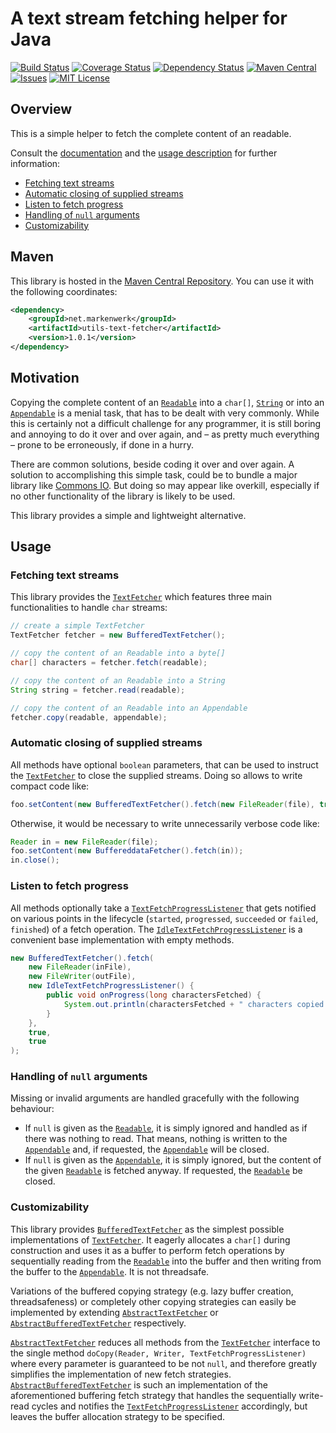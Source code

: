 # A text stream fetching helper for Java

[![Build Status](https://travis-ci.org/markenwerk/java-utils-text-fetcher.svg?branch=master)](https://travis-ci.org/markenwerk/java-utils-text-fetcher)
[![Coverage Status](https://coveralls.io/repos/markenwerk/java-utils-text-fetcher/badge.svg?branch=master&service=github)](https://coveralls.io/github/markenwerk/java-utils-text-fetcher?branch=master)
[![Dependency Status](https://www.versioneye.com/user/projects/573f0f7ece8d0e00360bd096/badge.svg)](https://www.versioneye.com/user/projects/573f0f7ece8d0e00360bd096)
[![Maven Central](https://maven-badges.herokuapp.com/maven-central/net.markenwerk/utils-text-fetcher/badge.svg)](https://maven-badges.herokuapp.com/maven-central/net.markenwerk/utils-text-fetcher)
[![Issues](https://img.shields.io/github/issues/markenwerk/java-utils-text-fetcher.svg)](https://github.com/markenwerk/java-utils-text-fetcher/issues)
[![MIT License](https://img.shields.io/badge/license-MIT-brightgreen.svg)](https://github.com/markenwerk/java-utils-text-fetcher/blob/master/LICENSE)

## Overview

This is a simple helper to fetch the complete content of an readable.

Consult the [documentation](http://markenwerk.github.io/java-utils-text-fetcher/index.html) and  the [usage description](#usage) for further information:

- [Fetching text streams](#fetching-text-streams)
- [Automatic closing of supplied streams](#automatic-closing-of-supplied-streams)
- [Listen to fetch progress](#listen-to-fetch-progress)
- [Handling of `null` arguments](#handling-of-null-arguments)
- [Customizability](#customizability)

## Maven

This library is hosted in the [Maven Central Repository](https://maven-badges.herokuapp.com/maven-central/net.markenwerk/utils-text-fetcher). You can use it with the following coordinates:

```xml
<dependency>
	<groupId>net.markenwerk</groupId>
	<artifactId>utils-text-fetcher</artifactId>
	<version>1.0.1</version>
</dependency>
```

## Motivation

Copying the complete content of an [`Readable`][Readable] into a `char[]`, [`String`][String] or into an [`Appendable`][Appendable] is a menial task, that has to be dealt with very commonly. While this is certainly not a difficult challenge for any programmer, it is still boring and annoying to do it over and over again, and – as pretty much everything – prone to be erroneously, if done in a hurry.

There are common solutions, beside coding it over and over again. A solution to accomplishing this simple task, could be to bundle a major library like [Commons IO](http://commons.apache.org/proper/commons-io/). But doing so may appear like overkill, especially if no other functionality of the library is likely to be used.

This library provides a simple and lightweight alternative.
 
## Usage

### Fetching text streams

This library provides the [`TextFetcher`][TextFetcher] which features three main functionalities to handle `char` streams:

```java
// create a simple TextFetcher
TextFetcher fetcher = new BufferedTextFetcher();

// copy the content of an Readable into a byte[]
char[] characters = fetcher.fetch(readable);

// copy the content of an Readable into a String
String string = fetcher.read(readable);

// copy the content of an Readable into an Appendable
fetcher.copy(readable, appendable);
```

### Automatic closing of supplied streams

All methods have optional `boolean` parameters, that can be used to instruct the [`TextFetcher`][TextFetcher] to close the supplied streams. Doing so allows to write compact code like:

```java
foo.setContent(new BufferedTextFetcher().fetch(new FileReader(file), true));
```

Otherwise, it would be necessary to write unnecessarily verbose code like:

```java
Reader in = new FileReader(file);
foo.setContent(new BuffereddataFetcher().fetch(in));
in.close();
```

### Listen to fetch progress

All methods optionally take a [`TextFetchProgressListener`][TextFetchProgressListener] that gets notified on various points in the lifecycle (`started`, `progressed`, `succeeded` or `failed`, `finished`) of a fetch operation. The [`IdleTextFetchProgressListener`][IdleTextFetchProgressListener] is a convenient base implementation with empty methods.

```java
new BufferedTextFetcher().fetch(
	new FileReader(inFile),
	new FileWriter(outFile),
	new IdleTextFetchProgressListener() {
		public void onProgress(long charactersFetched) {
			System.out.println(charactersFetched + " characters copied so far.");
		}
	},
	true,
	true
);
```

### Handling of `null` arguments

Missing or invalid arguments are handled gracefully with the following behaviour:

 - If `null` is given as the [`Readable`][Readable], it is simply ignored and handled as if there was nothing to read. That means, nothing is written to the [`Appendable`][Appendable] and, if requested, the [`Appendable`][Appendable] will be closed. 
 - If `null` is given as the [`Appendable`][Appendable], it is simply ignored, but the content of the given [`Readable`][Readable] is fetched anyway. If requested, the [`Readable`][Readable] be closed. 
 
### Customizability
 
This library provides [`BufferedTextFetcher`][BufferedTextFetcher] as the simplest possible implementations of [`TextFetcher`][TextFetcher]. It eagerly allocates a `char[]` during construction and uses it as a buffer to perform fetch operations by sequentially reading from the [`Readable`][Readable] into the buffer and then writing from the buffer to the [`Appendable`][Appendable]. It is not threadsafe.

Variations of the buffered copying strategy (e.g. lazy buffer creation, threadsafeness) or completely other copying strategies can easily be implemented by extending [`AbstractTextFetcher`][AbstractTextFetcher] or [`AbstractBufferedTextFetcher`][AbstractBufferedTextFetcher] respectively.

[`AbstractTextFetcher`][AbstractTextFetcher] reduces all methods from the [`TextFetcher`][TextFetcher] interface to the single method `doCopy(Reader, Writer, TextFetchProgressListener)` where every parameter is guaranteed to be not `null`, and therefore greatly simplifies the implementation of new fetch strategies. [`AbstractBufferedTextFetcher`][AbstractBufferedTextFetcher] is such an implementation of the aforementioned buffering fetch strategy that handles the sequentially write-read cycles and notifies the [`TextFetchProgressListener`][TextFetchProgressListener] accordingly, but leaves the buffer allocation strategy to be specified.


[AbstractBufferedTextFetcher]:  http://markenwerk.github.io/java-utils-text-fetcher/index.html?net/markenwerk/utils/text/fetcher/AbstractBufferedTextFetcher.html
[AbstractTextFetcher]: http://markenwerk.github.io/java-utils-text-fetcher/index.html?net/markenwerk/utils/text/fetcher/AbstractTextFetcher.html
[BufferedTextFetcher]: http://markenwerk.github.io/java-utils-text-fetcher/index.html?net/markenwerk/utils/text/fetcher/BufferedTextFetcher.html
[TextFetcher]: http://markenwerk.github.io/java-utils-text-fetcher/index.html?net/markenwerk/utils/text/fetcher/TextFetcher.html
[TextFetchProgressListener]: http://markenwerk.github.io/java-utils-text-fetcher/index.html?net/markenwerk/utils/text/fetcher/TextFetchProgressListener.html
[IdleTextFetchProgressListener]: http://markenwerk.github.io/java-utils-text-fetcher/index.html?net/markenwerk/utils/text/fetcher/IdleTextFetchProgressListener.html

[Appendable]: http://docs.oracle.com/javase/8/docs/api/index.html?java/lang/Appendable.html
[Readable]: http://docs.oracle.com/javase/8/docs/api/index.html?java/lang/Readable.html
[String]: http://docs.oracle.com/javase/8/docs/api/index.html?java/lang/String.html
